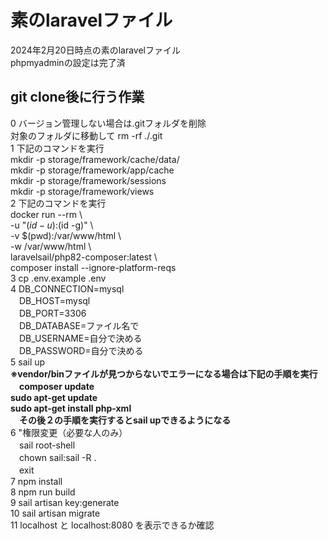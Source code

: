 # 素のlaravelファイル
2024年2月20日時点の素のlaravelファイル<br>
phpmyadminの設定は完了済

## git clone後に行う作業
0 バージョン管理しない場合は.gitフォルダを削除<br>
対象のフォルダに移動して rm -rf ./.git <br>
1 下記のコマンドを実行<br>
mkdir -p storage/framework/cache/data/<br>
mkdir -p storage/framework/app/cache<br>
mkdir -p storage/framework/sessions<br>
mkdir -p storage/framework/views<br>
 2 下記のコマンドを実行<br>
docker run --rm \ <br>
    -u "$(id -u):$(id -g)" \ <br>
    -v $(pwd):/var/www/html \ <br>
    -w /var/www/html \ <br>
    laravelsail/php82-composer:latest \ <br>
    composer install --ignore-platform-reqs <br>
 3 cp .env.example .env <br>
 4 DB_CONNECTION=mysql <br>
 　DB_HOST=mysql <br>
 　DB_PORT=3306 <br>
 　DB_DATABASE=ファイル名で <br>
 　DB_USERNAME=自分で決める <br>
 　DB_PASSWORD=自分で決める <br>
 5 sail up <br>
 **※vendor/binファイルが見つからないでエラーになる場合は下記の手順を実行**<br>
 　**composer update** <br>
   **sudo apt-get update** <br>
   **sudo apt-get install php-xml** <br>
 　**その後２の手順を実行するとsail upできるようになる**<br>
 6 "権限変更（必要な人のみ） <br>
 　sail root-shell <br>
 　chown sail:sail -R . <br>
 　exit <br>
 7 npm install <br>
 8 npm run build <br>
 9 sail artisan key:generate <br>
 10 sail artisan migrate <br>
 11 localhost と localhost:8080 を表示できるか確認 <br>

